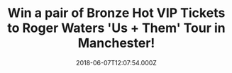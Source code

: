 ---
campaign-uuid: "c-61525af3-9e73-4579-90cf-83bbece8131f"
type: "Preview"
category: "Tickets"
date: "2018-06-07T12:07:54.000Z"
end-date: "2018-06-14T23:59:00.000Z"
disable-form: false
is_promoted: false
has_entry_page: true
title: "Win a pair of Bronze Hot VIP Tickets to Roger Waters 'Us + Them' Tour in Manchester!"
competition-description: "<p>Calling all Roger Waters fans, get ready: NME AAA has\
  \ a pair of Bronze Hot VIP Tickets to attend the Roger Water’s upcoming show in\
  \ Manchester on 3 July 2018!</p>\r\n<p>Wanna be there now? You know what to do…\
  </p>"
hero-header: "Win a pair of Bronze Hot VIP Tickets to Roger Waters Us + Them Tour\
  \ in Manchester!"
terms-confirmation: "N/A"
banner-img: "https://assets.expresslyapp.com/asset-68dad5ba-049f-42fb-a4e9-2845390356a9.jpg"
logo-left-href: "http://ldcommunications.co.uk"
logo-left-image: "https://assets.expresslyapp.com/asset-07ca15b8-8077-4188-8932-139e7b1edfb0.jpg"
logo-left-title: "Ld communications"
bg-image-hero: "https://assets.expresslyapp.com/asset-1c395c60-6c71-41bd-810b-a23080838fcd.jpg"
bg-image-first: "https://assets.expresslyapp.com/asset-ba8548a6-0979-4134-a3d8-f07535ab32e9.jpg"
bg-image-second: "https://assets.expresslyapp.com/asset-66b34098-7875-4a05-810d-4f79401ef7d6.jpg"
bg-image-third: "https://assets.expresslyapp.com/asset-5ee4d271-7696-4ba1-849c-8427ec8b1908.jpg"
section1-content: "<p>Roger Waters – Us + Them is coming to the UK and will\_showcase\
  \ highlights from Waters’ groundbreaking body of work. The title is derived from\
  \ the 1974 track “Us And Them,” from the multi-million selling Pink Floyd album\
  \ The Dark Side of the Moon.</p>\r\n<p>His legendary live performances are renowned\
  \ as immersive sensory experiences featuring high class, state-of-the-art audio\
  \ visual production and breathtaking quad sound.</p> \_\r\n<p><i>(Credit: KATE IZOR)</i></p>"
section2-content: "<p>Roger Waters – Us + Them marks Waters’ first return to Europe\
  \ since The Wall Live (2010-2013), his sold-out world tour which was seen by more\
  \ than 4 million fans globally at 219 shows and remains the highest grossing tour\
  \ by any solo artist in history!</p>\r\n<p><i>(Credit: KATE IZOR)</i></p>"
section3-content: "<p>This new tour will\_be no exception, following months of meticulous\
  \ planning and visionary craft, it will inspire crowds with its powerful delivery\
  \ to take the audience on a musical journey and NME AAA wants to take YOU there!</p>\r\
  \n<p>We have a pair of Bronze Hot VIP Tickets for one lucky NME AAA member to win\
  \ including: Seated tickets, Exclusive merchandise, Tour lithographs designed exclusively\
  \ by Roger Waters, Designated check-in with on-site event staff and many more!</p>\r\
  \n</p>Enter the form below and you could be going to Manchester next July!</p>\r\
  \n<p><i>(Credit: KATE IZOR)</i></p>"
entry-title: "Win a pair of Bronze Hot VIP Tickets to Roger Waters 'Us + Them' Tour\
  \ in Manchester!"
entry-content: "<p>Enter the draw to win a pair of Bronze Hot VIP Tickets and get\
  \ ready to rock out with Roger Waters in Manchester on the 3rd of July by completing\
  \ the form below before 23:59 on 14th June 2018.</p>"
has-winner: false
prize-description: "A pair of Bronze Hot VIP Tickets to Roger Waters 'Us + Them' Tour\
  \ in Manchester!"
special-conditions: "Multiple entries are allowed up to one every day."
---